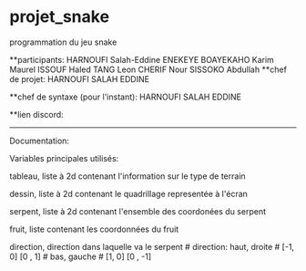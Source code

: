 # projet_snake
programmation du jeu snake


**participants:
HARNOUFI Salah-Eddine
ENEKEYE BOAYEKAHO Karim Maurel
ISSOUF Haled
TANG Leon
CHERIF Nour
SISSOKO Abdullah
**chef de projet:
HARNOUFI SALAH EDDINE

**chef de syntaxe (pour l'instant):
HARNOUFI SALAH EDDINE

**lien discord:

-------------------------------------
Documentation:

Variables principales utilisés:

tableau, liste à 2d contenant l'information sur le type de terrain

dessin, liste à 2d contenant le quadrillage representée à l'écran

serpent, liste à 2d contenant l'ensemble des coordonées du serpent

fruit, liste contenant les coordonnées du fruit

direction, direction dans laquelle va le serpent
	# direction: haut,       droite
	#             [-1, 0]     [0 , 1]
	#              bas,      gauche
	#             [1, 0]     [0 , -1]

